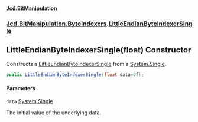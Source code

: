 #### [Jcd.BitManipulation](index.md 'index')
### [Jcd.BitManipulation.ByteIndexers](Jcd.BitManipulation.ByteIndexers.md 'Jcd.BitManipulation.ByteIndexers').[LittleEndianByteIndexerSingle](Jcd.BitManipulation.ByteIndexers.LittleEndianByteIndexerSingle.md 'Jcd.BitManipulation.ByteIndexers.LittleEndianByteIndexerSingle')

## LittleEndianByteIndexerSingle(float) Constructor

Constructs a [LittleEndianByteIndexerSingle](Jcd.BitManipulation.ByteIndexers.LittleEndianByteIndexerSingle.md 'Jcd.BitManipulation.ByteIndexers.LittleEndianByteIndexerSingle') from a [System.Single](https://docs.microsoft.com/en-us/dotnet/api/System.Single 'System.Single').

```csharp
public LittleEndianByteIndexerSingle(float data=0f);
```
#### Parameters

<a name='Jcd.BitManipulation.ByteIndexers.LittleEndianByteIndexerSingle.LittleEndianByteIndexerSingle(float).data'></a>

`data` [System.Single](https://docs.microsoft.com/en-us/dotnet/api/System.Single 'System.Single')

The initial value of the underlying data.